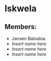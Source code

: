 # Iskwela

## Members:
- Jansen Baloaloa
- *Insert name here*
- *Insert name here*
- *Insert name here*
